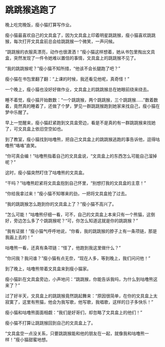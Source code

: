# 跳跳猴逃跑了

晚上吃完晚饭，瘦小猫打算写作业。

瘦小猫最喜欢自己的文具盒了，因为文具盒上印着明星跳跳猴，瘦小猫喜欢跳跳猴，每次打开文具盒前总会给跳跳猴一个微笑，一声问候。

“跳跳猴的衣服真漂亮，动作也很潇洒！”瘦小猫这样想着，她从书包里掏出文具盒，突然发现了一件令她难以置信的事情，文具盒上的跳跳猴不见了。

“我的跳跳猴呢？”瘦小猫不知所措，“他该不会长腿跑了吧？”

瘦小猫在书包里翻了翻：“上课的时候，我还看见他呢，真奇怪！”

一个晚上，瘦小猫也没好好做作业，文具盒上的跳跳猴总在她眼前绕来绕去。

睡不着觉，瘦小猫开始数数：“一个跳跳猴，两个跳跳猴，三个跳跳猴……”数着数着，竟然真的睡着了，还做了个梦，梦见一群跳跳猴跑到她家来找自己，瘦小猫在梦中乐醒了。

早上一觉醒来，瘦小猫赶紧跑到文具盒旁边，看是不是真的有一群跳跳猴来找她了，可文具盒上依旧空空如也。

到了教室，瘦小猫找到咕噜熊，把自己文具盒上的跳跳猴逃跑的事告诉他，逗得咕噜熊“咯咯”直笑。

“你可真会编！”咕噜熊指着自己的文具盒说，“文具盒上的东西怎么可能自己溜掉呢？”

这时，瘦小猫突然盯住了咕噜熊的文具盒。

“干吗？”咕噜熊赶紧将文具盒抱到自己怀里，“别想打我的文具盒的主意！”

“你给我拿过来！”瘦小猫不知哪来的劲，一把将文具盒抢了过去。

“我的跳跳猴怎么跑到你的文具盒上了？”瘦小猫不高兴了。

“怎么可能！”咕噜熊仔细一看，可不，自己的文具盒上本来只有一个熊猫，这倒好，旁边怎么多了个跳跳猴呢？“可，你怎么知道这就是你的跳跳猴？”

“我有证据！”瘦小猫气呼呼地说，“你看，我的跳跳猴的脖子上有一条项链，那是我画上去的！”

咕噜熊一看，还真有条项链：“怪了，他跑到我这里做什么？”

“你问我？我问谁？”瘦小猫有点无奈，“现在人多，等到晚上，我们问问他！”

到了晚上，咕噜熊带着文具盒来到瘦小猫家。

瘦小猫趴在文具盒旁边，小声地问：“跳跳猴，你能告诉我吗，为什么到咕噜熊这来了？”

过了好半天，文具盒上的跳跳猴竟然跳起舞来：“原因很简单，在你的文具盒上太寂寞了，这里有熊猫，他会为我写歌，他写歌，我唱歌，这样的日子多快乐！”

瘦小猫和咕噜熊面面相觑：“我们是好哥们，却忽略了文具盒上的他们！”

瘦小猫不打算让跳跳猴回到自己的文具盒上了。

“文具盒空一点没关系，只要跳跳猴能和他的朋友在一起，就像我和咕噜熊一样！”瘦小猫甜蜜地想。
